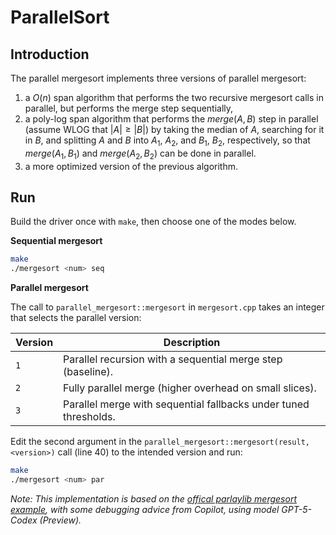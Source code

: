 # ParallelSort

## Introduction
The parallel mergesort implements three versions of parallel mergesort:
1. a $O(n)$ span algorithm that performs the two recursive mergesort calls in parallel, but performs the
merge step sequentially,
2. a poly-log span algorithm that performs the *merge*$(A, B)$ step in parallel (assume WLOG that $|A| \geq |B|$) by taking the median of $A$, searching for it in $B$, and splitting $A$ and $B$ into
$A_1$, $A_2$, and $B_1$, $B_2$, respectively, so that *merge*$(A_1, B_1)$ and *merge*$(A_2, B_2)$ can be done in parallel.
3. a more optimized version of the previous algorithm.

## Run

Build the driver once with `make`, then choose one of the modes below.

**Sequential mergesort**
```bash
make
./mergesort <num> seq
```

**Parallel mergesort**

The call to `parallel_mergesort::mergesort` in `mergesort.cpp` takes an integer that selects the parallel version:

| Version | Description |
|---------|-------------|
| `1` | Parallel recursion with a sequential merge step (baseline). |
| `2` | Fully parallel merge (higher overhead on small slices). |
| `3` | Parallel merge with sequential fallbacks under tuned thresholds. |

Edit the second argument in the `parallel_mergesort::mergesort(result, <version>)` call (line 40) to the intended version and run:

```bash
make
./mergesort <num> par
```

*Note: This implementation is based on the [offical parlaylib mergesort example](https://github.com/cmuparlay/parlaylib/blob/master/examples/mergesort.h), with some debugging advice from Copilot, using model GPT-5-Codex (Preview).*